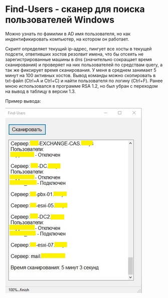 # Find-Users - сканер для поиска пользователей Windows
Можно узнать по фамилии в AD имя пользователя, но как индентификировать компьютер, на котором он работает.

Скрипт определяет текущий ip-адрес, пингует все хосты в текущей подсети, ответивших хостов резолвит имена, что бы отсеять не зарегистрированные машины в dns (значительно сокращает время сканирования) и проверяет на них пользователей по средствам query, а так же фиксирует время сканирования. У меня в среднем занимает 5 минут на 100 активных хостов. Вывод команды можно скопировать в txt-файл (Ctrl+A и Ctrl+C) и найти пользователя по логину (Ctrl+F). Ранее мною использовался в программе RSA 1.2, но был убран с переходом на вывод в таблицу в версии 1.3.

Пример вывода:

![Image alt](https://github.com/Lifailon/Find-Users/blob/rsa/interface-out.jpg)

